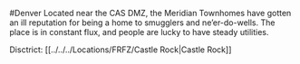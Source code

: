 #Denver 
Located near the CAS DMZ, the Meridian Townhomes have gotten an ill reputation for being a home to smugglers and ne’er-do-wells. The place is in constant flux, and people are lucky to have steady utilities.

Disctrict: [[../../../Locations/FRFZ/Castle Rock|Castle Rock]]
